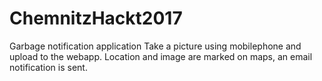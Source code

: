 # ChemnitzHackt2017
Garbage notification application
Take a picture using mobilephone and upload to the webapp. Location and image are marked on maps, an email notification is sent.
